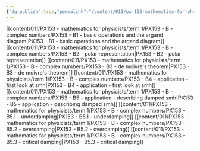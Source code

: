 ```yaml
---
{"dg-publish":true,"permalink":"/content/011/px-153-mathematics-for-physicists/term-1/px-153-b-complex-numbers/b-complex-numbers/","noteIcon":"1","created":"2024-11-25T10:50:32.000+00:00","updated":"2024-11-26T19:36:26.578+00:00"}
---
```


[[content/011/PX153 - mathematics for physicists/term 1/PX153 - B - complex numbers/PX153 - B1 - basic operations and the argand diagram\|PX153 - B1 - basic operations and the argand diagram]]
[[content/011/PX153 - mathematics for physicists/term 1/PX153 - B - complex numbers/PX153 - B2 - polar representation\|PX153 - B2 - polar representation]]
[[content/011/PX153 - mathematics for physicists/term 1/PX153 - B - complex numbers/PX153 - B3 - de moivre's theorem\|PX153 - B3 - de moivre's theorem]]
[[content/011/PX153 - mathematics for physicists/term 1/PX153 - B - complex numbers/PX153 - B4 - application - first look at smh\|PX153 - B4 - application - first look at smh]]
[[content/011/PX153 - mathematics for physicists/term 1/PX153 - B - complex numbers/PX153 - B5 - application - describing damped smh\|PX153 - B5 - application - describing damped smh]]
	[[content/011/PX153 - mathematics for physicists/term 1/PX153 - B - complex numbers/PX153 - B5.1 - underdamping\|PX153 - B5.1 - underdamping]]
	[[content/011/PX153 - mathematics for physicists/term 1/PX153 - B - complex numbers/PX153 - B5.2 - overdamping\|PX153 - B5.2 - overdamping]]
	[[content/011/PX153 - mathematics for physicists/term 1/PX153 - B - complex numbers/PX153 - B5.3 - critical damping\|PX153 - B5.3 - critical damping]]
